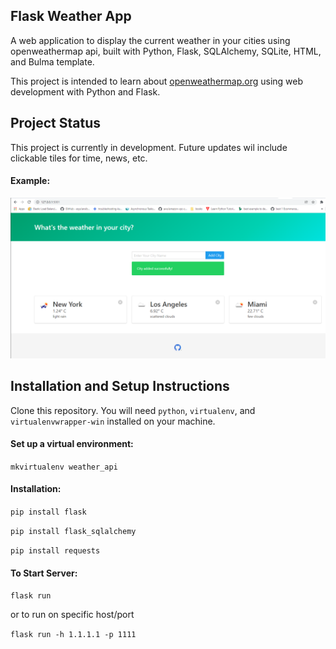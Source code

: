 ## Flask Weather App

A web application to display the current weather in your cities using openweathermap api, built with Python, Flask, SQLAlchemy, SQLite, HTML, and Bulma template.

This project is intended to learn about [openweathermap.org](https://openweathermap.org/) using web development with Python and Flask.

## Project Status
This project is currently in development. Future updates wil include clickable tiles for time, news, etc.

#### Example:   
![Image description](https://github.com/maqsoodshah/Weather_Web_API/blob/master/images/weather_app.PNG)

## Installation and Setup Instructions

Clone this repository. You will need `python`, `virtualenv`, and `virtualenvwrapper-win` installed on your machine.

#### Set up a virtual environment:

`mkvirtualenv weather_api`

#### Installation:

`pip install flask`

`pip install flask_sqlalchemy`

`pip install requests`   

#### To Start Server:

`flask run` 

or to run on specific host/port

`flask run -h 1.1.1.1 -p 1111` 
